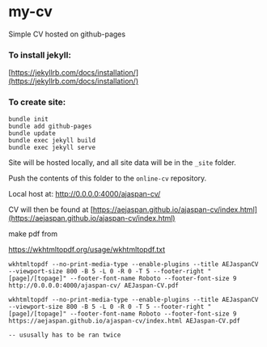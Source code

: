 # my-cv
Simple CV hosted on github-pages


### To install jekyll:


[https://jekyllrb.com/docs/installation/](https://jekyllrb.com/docs/installation/)


### To create site:


```
bundle init
bundle add github-pages
bundle update
bundle exec jekyll build
bundle exec jekyll serve
```


Site will be hosted locally, and all site data will be in the ```_site``` folder.

Push the contents of this folder to the ```online-cv``` repository.

Local host at: http://0.0.0.0:4000/ajaspan-cv/

CV will then be found at [https://aejaspan.github.io/ajaspan-cv/index.html](https://aejaspan.github.io/ajaspan-cv/index.html)


make pdf from 

https://wkhtmltopdf.org/usage/wkhtmltopdf.txt

```
wkhtmltopdf --no-print-media-type --enable-plugins --title AEJaspanCV --viewport-size 800 -B 5 -L 0 -R 0 -T 5 --footer-right "[page]/[topage]" --footer-font-name Roboto --footer-font-size 9 http://0.0.0.0:4000/ajaspan-cv/ AEJaspan-CV.pdf

wkhtmltopdf --no-print-media-type --enable-plugins --title AEJaspanCV --viewport-size 800 -B 5 -L 0 -R 0 -T 5 --footer-right "[page]/[topage]" --footer-font-name Roboto --footer-font-size 9  https://aejaspan.github.io/ajaspan-cv/index.html AEJaspan-CV.pdf

-- ususally has to be ran twice
```